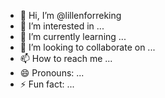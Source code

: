 - 👋 Hi, I’m @lillenforreking
- 👀 I’m interested in ...
- 🌱 I’m currently learning ...
- 💞️ I’m looking to collaborate on ...
- 📫 How to reach me ...
- 😄 Pronouns: ...
- ⚡ Fun fact: ...

<!---
lillenforreking/lillenforreking is a ✨ special ✨ repository because its `README.md` (this file) appears on your GitHub profile.
You can click the Preview link to take a look at your changes.
--->
